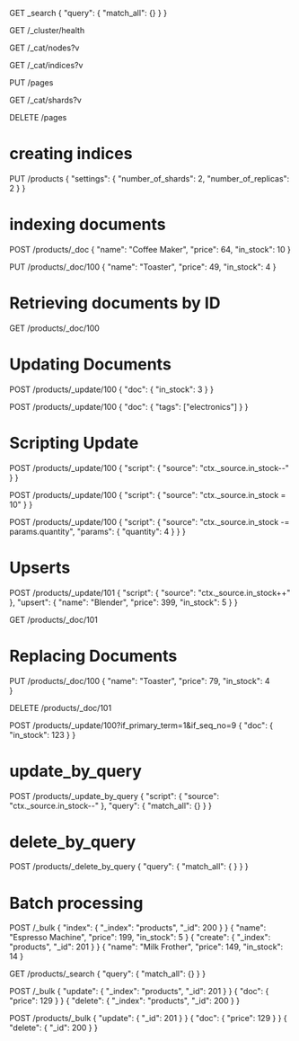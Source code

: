 GET _search
{
  "query": {
    "match_all": {}
  }
}

GET /_cluster/health

GET /_cat/nodes?v

GET /_cat/indices?v

PUT /pages

GET /_cat/shards?v

DELETE /pages

# creating indices
PUT /products
{
  "settings": {
    "number_of_shards": 2,
    "number_of_replicas": 2
  }
}


# indexing documents
POST /products/_doc
{
  "name": "Coffee Maker",
  "price": 64,
  "in_stock": 10
}

PUT /products/_doc/100
{
  "name": "Toaster",
  "price": 49,
  "in_stock": 4
}


# Retrieving documents by ID
GET /products/_doc/100


# Updating Documents
POST /products/_update/100
{
  "doc": {
    "in_stock": 3
  }
}

POST /products/_update/100
{
  "doc": {
    "tags": ["electronics"]
  }
}


# Scripting Update
POST /products/_update/100
{
  "script": {
    "source": "ctx._source.in_stock--"
  }
}

POST /products/_update/100
{
  "script": {
    "source": "ctx._source.in_stock = 10"
  }
}

POST /products/_update/100
{
  "script": {
    "source": "ctx._source.in_stock -= params.quantity",
    "params": {
      "quantity": 4
    }
  }
}


# Upserts
POST /products/_update/101
{
  "script": {
    "source": "ctx._source.in_stock++"
  },
  "upsert": {
    "name": "Blender",
    "price": 399,
    "in_stock": 5
  }
}

GET /products/_doc/101


# Replacing Documents
PUT /products/_doc/100
{
  "name": "Toaster",
  "price": 79,
  "in_stock": 4  
}


DELETE /products/_doc/101


POST /products/_update/100?if_primary_term=1&if_seq_no=9
{
  "doc": {
    "in_stock": 123
  }
}


# update_by_query
POST /products/_update_by_query
{
  "script": {
    "source": "ctx._source.in_stock--"
  },
  "query": {
    "match_all": {}
  }
}


# delete_by_query
POST /products/_delete_by_query
{
  "query": {
    "match_all": { }
  }
}


# Batch processing
POST /_bulk
{ "index": { "_index": "products", "_id": 200 } }
{ "name": "Espresso Machine", "price": 199, "in_stock": 5 }
{ "create": { "_index": "products", "_id": 201 } }
{ "name": "Milk Frother", "price": 149, "in_stock": 14 }


GET /products/_search
{
  "query": {
    "match_all": {}
  }
}

POST /_bulk
{ "update": { "_index": "products", "_id": 201 } }
{ "doc": { "price": 129 } }
{ "delete": { "_index": "products", "_id": 200 } }

POST /products/_bulk
{ "update": { "_id": 201 } }
{ "doc": { "price": 129 } }
{ "delete": { "_id": 200 } }